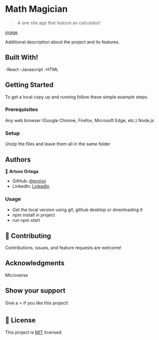 # Math Magician

> A one site app that feature an calcutator!

[image](https://user-images.githubusercontent.com/59938389/130214544-8d56af3c-a222-4a39-a000-ae0537a688b1.png)

Additional description about the project and its features.

## Built With!


-React
-Javascript
-HTML
## Getting Started


To get a local copy up and running follow these simple example steps.

### Prerequisites

Any web browser (Google Chrome, Firefox, Microsoft Edge, etc.)
Node.js

### Setup

Unzip the files and leave them all in the same folder

## Authors

👤 **Arturo Ortega**

- GitHub: [@eroiyo](https://github.com/eroiyo)
- LinkedIn: [LinkedIn](https://www.linkedin.com/in/carlos-arturo-ortega-guanipa-39a1a5204/)

### Usage

- Get the local version using git, github desktop or downloading it
- npm install in project
- run npm start


## 🤝 Contributing

Contributions, issues, and feature requests are welcome!

## Acknowledgments

Microverse

## Show your support

Give a ⭐️ if you like this project!

## 📝 License

This project is [MIT](./MIT.md) licensed.
